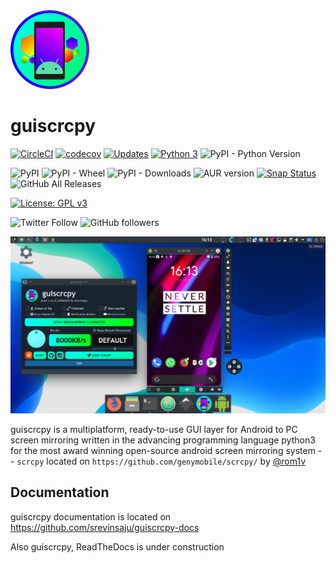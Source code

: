 <img src=guiscrcpy/ui/guiscrcpy_logo.png width=25%>

# guiscrcpy

[![CircleCI](https://circleci.com/gh/srevinsaju/guiscrcpy/tree/master.svg?style=svg)](https://circleci.com/gh/srevinsaju/guiscrcpy/tree/master)
[![codecov](https://codecov.io/gh/srevinsaju/guiscrcpy/branch/master/graph/badge.svg)](https://codecov.io/gh/srevinsaju/guiscrcpy)
[![Updates](https://pyup.io/repos/github/srevinsaju/guiscrcpy/shield.svg)](https://pyup.io/repos/github/srevinsaju/guiscrcpy/)
[![Python 3](https://pyup.io/repos/github/srevinsaju/guiscrcpy/python-3-shield.svg)](https://pyup.io/repos/github/srevinsaju/guiscrcpy/)
![PyPI - Python Version](https://img.shields.io/pypi/pyversions/guiscrcpy?style=flat-square)

![PyPI](https://img.shields.io/pypi/v/guiscrcpy?style=flat-square)
![PyPI - Wheel](https://img.shields.io/pypi/wheel/guiscrcpy?style=flat-square)
![PyPI - Downloads](https://img.shields.io/pypi/dm/guiscrcpy?color=dark%20green&logo=PYPI&logoColor=Green&style=flat-square)
![AUR version](https://img.shields.io/aur/version/guiscrcpy?label=Arch%20Linux%20Package&style=flat-square)
[![Snap Status](https://build.snapcraft.io/badge/srevinsaju/guiscrcpy.svg)](https://build.snapcraft.io/user/srevinsaju/guiscrcpy)
![GitHub All Releases](https://img.shields.io/github/downloads/srevinsaju/guiscrcpy/total?style=flat-square)

[![License: GPL v3](https://img.shields.io/badge/License-GPLv3-blue.svg)](https://www.gnu.org/licenses/gpl-3.0)

![Twitter Follow](https://img.shields.io/twitter/follow/srevinsaju?style=social)
![GitHub followers](https://img.shields.io/github/followers/srevinsaju?label=srevin%20Saju&style=social)

![image of guiscrcpy](https://raw.githubusercontent.com/srevinsaju/guiscrcpy-docs/master/docs/screen3.png)

guiscrcpy is a multiplatform, ready-to-use GUI layer for Android to PC screen mirroring written in the advancing programming language python3 for the most award winning open-source android screen mirroring system -- `scrcpy` located on `https://github.com/genymobile/scrcpy/` by [@rom1v](https://github.com/rom1v)

## Documentation
guiscrcpy documentation is located on https://github.com/srevinsaju/guiscrcpy-docs

Also guiscrcpy, ReadTheDocs is under construction
